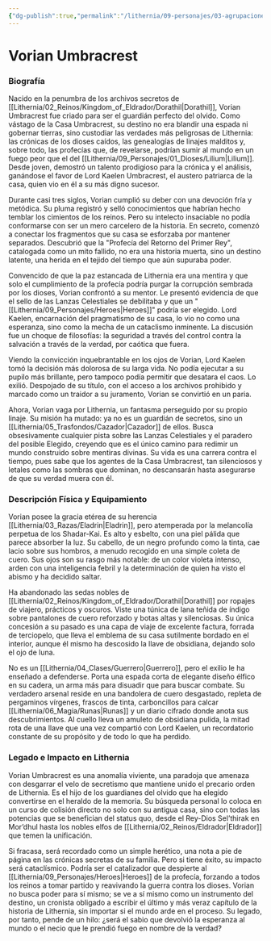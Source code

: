 ```yaml
---
{"dg-publish":true,"permalink":"/lithernia/09-personajes/03-agrupaciones/casa-umbracrest/vorian-umbracrest/","tags":["[lithernia","personajes","Casa Umbracrest","elfo","exiliado","cronista","profecia]"]}
---
```


# Vorian Umbracrest

### Biografía

Nacido en la penumbra de los archivos secretos de [[Lithernia/02_Reinos/Kingdom_of_Eldrador/Dorathil\|Dorathil]], Vorian Umbracrest fue criado para ser el guardián perfecto del olvido. Como vástago de la Casa Umbracrest, su destino no era blandir una espada ni gobernar tierras, sino custodiar las verdades más peligrosas de Lithernia: las crónicas de los dioses caídos, las genealogías de linajes malditos y, sobre todo, las profecías que, de revelarse, podrían sumir al mundo en un fuego peor que el del [[Lithernia/09_Personajes/01_Dioses/Lilium\|Lilium]]. Desde joven, demostró un talento prodigioso para la crónica y el análisis, ganándose el favor de Lord Kaelen Umbracrest, el austero patriarca de la casa, quien vio en él a su más digno sucesor.

Durante casi tres siglos, Vorian cumplió su deber con una devoción fría y metódica. Su pluma registró y selló conocimientos que habrían hecho temblar los cimientos de los reinos. Pero su intelecto insaciable no podía conformarse con ser un mero carcelero de la historia. En secreto, comenzó a conectar los fragmentos que su casa se esforzaba por mantener separados. Descubrió que la "Profecía del Retorno del Primer Rey", catalogada como un mito fallido, no era una historia muerta, sino un destino latente, una herida en el tejido del tiempo que aún supuraba poder.

Convencido de que la paz estancada de Lithernia era una mentira y que solo el cumplimiento de la profecía podría purgar la corrupción sembrada por los dioses, Vorian confrontó a su mentor. Le presentó evidencia de que el sello de las Lanzas Celestiales se debilitaba y que un "[[Lithernia/09_Personajes/Heroes\|Heroes]]" podría ser elegido. Lord Kaelen, encarnación del pragmatismo de su casa, lo vio no como una esperanza, sino como la mecha de un cataclismo inminente. La discusión fue un choque de filosofías: la seguridad a través del control contra la salvación a través de la verdad, por caótica que fuera.

Viendo la convicción inquebrantable en los ojos de Vorian, Lord Kaelen tomó la decisión más dolorosa de su larga vida. No podía ejecutar a su pupilo más brillante, pero tampoco podía permitir que desatara el caos. Lo exilió. Despojado de su título, con el acceso a los archivos prohibido y marcado como un traidor a su juramento, Vorian se convirtió en un paria.

Ahora, Vorian vaga por Lithernia, un fantasma perseguido por su propio linaje. Su misión ha mutado: ya no es un guardián de secretos, sino un [[Lithernia/05_Trasfondos/Cazador\|Cazador]] de ellos. Busca obsesivamente cualquier pista sobre las Lanzas Celestiales y el paradero del posible Elegido, creyendo que es el único camino para redimir un mundo construido sobre mentiras divinas. Su vida es una carrera contra el tiempo, pues sabe que los agentes de la Casa Umbracrest, tan silenciosos y letales como las sombras que dominan, no descansarán hasta asegurarse de que su verdad muera con él.

### Descripción Física y Equipamiento

Vorian posee la gracia etérea de su herencia [[Lithernia/03_Razas/Eladrin\|Eladrin]], pero atemperada por la melancolía perpetua de los Shadar-Kai. Es alto y esbelto, con una piel pálida que parece absorber la luz. Su cabello, de un negro profundo como la tinta, cae lacio sobre sus hombros, a menudo recogido en una simple coleta de cuero. Sus ojos son su rasgo más notable: de un color violeta intenso, arden con una inteligencia febril y la determinación de quien ha visto el abismo y ha decidido saltar.

Ha abandonado las sedas nobles de [[Lithernia/02_Reinos/Kingdom_of_Eldrador/Dorathil\|Dorathil]] por ropajes de viajero, prácticos y oscuros. Viste una túnica de lana teñida de índigo sobre pantalones de cuero reforzado y botas altas y silenciosas. Su única concesión a su pasado es una capa de viaje de excelente factura, forrada de terciopelo, que lleva el emblema de su casa sutilmente bordado en el interior, aunque él mismo ha descosido la llave de obsidiana, dejando solo el ojo de luna.

No es un [[Lithernia/04_Clases/Guerrero\|Guerrero]], pero el exilio le ha enseñado a defenderse. Porta una espada corta de elegante diseño élfico en su cadera, un arma más para disuadir que para buscar combate. Su verdadero arsenal reside en una bandolera de cuero desgastado, repleta de pergaminos vírgenes, frascos de tinta, carboncillos para calcar [[Lithernia/06_Magia/Runas\|Runas]] y un diario cifrado donde anota sus descubrimientos. Al cuello lleva un amuleto de obsidiana pulida, la mitad rota de una llave que una vez compartió con Lord Kaelen, un recordatorio constante de su propósito y de todo lo que ha perdido.

### Legado e Impacto en Lithernia

Vorian Umbracrest es una anomalía viviente, una paradoja que amenaza con desgarrar el velo de secretismo que mantiene unido el precario orden de Lithernia. Es el hijo de los guardianes del olvido que ha elegido convertirse en el heraldo de la memoria. Su búsqueda personal lo coloca en un curso de colisión directo no solo con su antigua casa, sino con todas las potencias que se benefician del status quo, desde el Rey-Dios Sel’thirak en Mor’dhul hasta los nobles elfos de [[Lithernia/02_Reinos/Eldrador\|Eldrador]] que temen la unificación.

Si fracasa, será recordado como un simple herético, una nota a pie de página en las crónicas secretas de su familia. Pero si tiene éxito, su impacto será cataclísmico. Podría ser el catalizador que despierte al [[Lithernia/09_Personajes/Heroes\|Heroes]] de la profecía, forzando a todos los reinos a tomar partido y reavivando la guerra contra los dioses. Vorian no busca poder para sí mismo; se ve a sí mismo como un instrumento del destino, un cronista obligado a escribir el último y más veraz capítulo de la historia de Lithernia, sin importar si el mundo arde en el proceso. Su legado, por tanto, pende de un hilo: ¿será el sabio que devolvió la esperanza al mundo o el necio que le prendió fuego en nombre de la verdad?